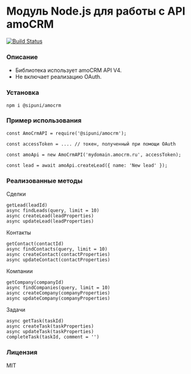 # Модуль Node.js для работы с API amoCRM

[![Build Status](https://travis-ci.org/sipuni/node-amocrm.svg?branch=main)](https://travis-ci.org/sipuni/node-amocrm)

### Описание

* Библиотека использует amoCRM API V4. 
* Не включает реализацию OAuth.

### Установка
```
npm i @sipuni/amocrm
```


### Пример использования
```
const AmoCrmAPI = require('@sipuni/amocrm');

const accessToken = .... // токен, полученный при помощи OAuth

const amoApi = new AmoCrmAPI('mydomain.amocrm.ru', accessToken);

const lead = await amoApi.createLead({ name: 'New lead' });
```

### Реализованные методы

Сделки
```
getLead(leadId)
async findLeads(query, limit = 10)
async createLead(leadProperties)
async updateLead(leadProperties)
```

Контакты
```
getContact(contactId)
async findContacts(query, limit = 10)
async createContact(contactProperties)
async updateContact(contactProperties)
```

Компании
```
getCompany(companyId)
async findCompanies(query, limit = 10)
async createCompany(companyProperties)
async updateCompany(companyProperties)
```

Задачи
```
async getTask(taskId)
async createTask(taskProperties)
async updateTask(taskProperties)
completeTask(taskId, comment = '')
```

### Лицензия

MIT